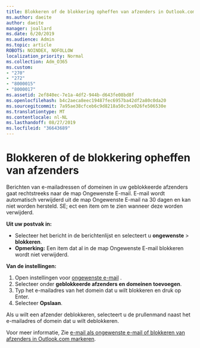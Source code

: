 ```yaml
---
title: Blokkeren of de blokkering opheffen van afzenders in Outlook.com
ms.author: daeite
author: daeite
manager: joallard
ms.date: 6/20/2019
ms.audience: Admin
ms.topic: article
ROBOTS: NOINDEX, NOFOLLOW
localization_priority: Normal
ms.collection: Adm_O365
ms.custom:
- "270"
- "272"
- "8000015"
- "8000017"
ms.assetid: 2ef840ec-7e1a-4df2-944b-d643fe08bd8f
ms.openlocfilehash: b4c2aeca8eec19487fec6957ba42df2a80c0da20
ms.sourcegitcommit: 7a95ae38cfceb6c9d8218a50c3ce026fe506530e
ms.translationtype: MT
ms.contentlocale: nl-NL
ms.lasthandoff: 08/27/2019
ms.locfileid: "36643689"
---
```

# <a name="block-or-unblock-senders"></a>Blokkeren of de blokkering opheffen van afzenders

Berichten van e-mailadressen of domeinen in uw geblokkeerde afzenders gaat rechtstreeks naar de map Ongewenste E-mail. E-mail wordt automatisch verwijderd uit de map Ongewenste E-mail na 30 dagen en kan niet worden hersteld. SE; ect een item om te zien wanneer deze worden verwijderd.

**Uit uw postvak in:**

- Selecteer het bericht in de berichtenlijst en selecteert u **ongewenste** > **blokkeren**.
- **Opmerking:** Een item dat al in de map Ongewenste E-mail blokkeren wordt niet verwijderd.

**Van de instellingen:**

1. Open instellingen voor [ongewenste e-mail](https://outlook.live.com/mail/options/mail/junkEmail) .
2. Selecteer onder **geblokkeerde afzenders en domeinen** **toevoegen**.
3. Typ het e-mailadres van het domein dat u wilt blokkeren en druk op Enter.
4. Selecteer **Opslaan**.

Als u wilt een afzender deblokkeren, selecteert u de prullenmand naast het e-mailadres of domein dat u wilt deblokkeren.

Voor meer informatie, Zie [e-mail als ongewenste e-mail of blokkeren van afzenders in Outlook.com markeren](https://support.office.com/article/a3ece97b-82f8-4a5e-9ac3-e92fa6427ae4?wt.mc_id=Office_Outlook_com_Alchemy).